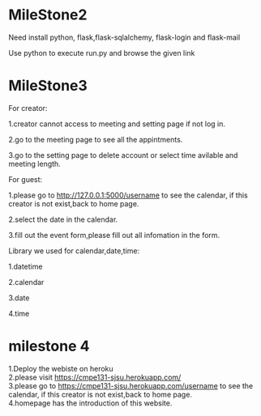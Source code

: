# MileStone2
Need install python, flask,flask-sqlalchemy, flask-login and flask-mail

Use python to execute run.py and browse the given link

# MileStone3
For creator:  

1.creator cannot access to meeting and setting page if not log in.  

2.go to the meeting page to see all the appintments.  

3.go to the setting page to delete account or select time avilable and meeting length.  


For guest:  

1.please go to http://127.0.0.1:5000/username to see the calendar, if this creator is not exist,back to home page.  

2.select the date in the calendar.  

3.fill out the event form,please fill out all infomation in the form.  


Library we used for calendar,date,time:  

1.datetime  

2.calendar  

3.date  

4.time  

# milestone 4
1.Deploy the webiste on heroku  
2.please visit https://cmpe131-sjsu.herokuapp.com/  
3.please go to https://cmpe131-sjsu.herokuapp.com/username to see the calendar, if this creator is not exist,back to home page.  
4.homepage has the introduction of this website.
